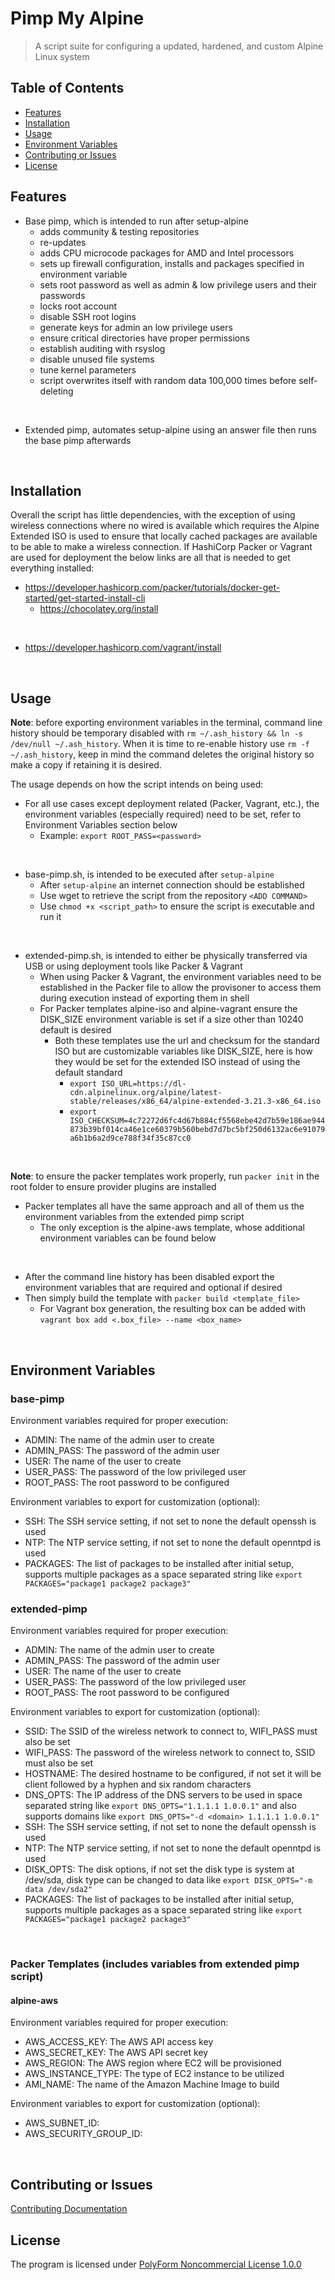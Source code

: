 # Pimp My Alpine

> A script suite for configuring a updated, hardened, and custom Alpine Linux system

## Table of Contents

- [Features](#Features)
- [Installation](#Installation)
- [Usage](#Usage)
- [Environment Variables](#Environment-Variables)
- [Contributing or Issues](#Contributing-or-Issues)
- [License](#License)

## Features

- Base pimp, which is intended to run after setup-alpine
	- adds community & testing repositories
	- re-updates
	- adds CPU microcode packages for AMD and Intel processors
	- sets up firewall configuration, installs and packages specified in environment variable
	- sets root password as well as admin & low privilege users and their passwords
	- locks root account
	- disable SSH root logins
	- generate keys for admin an low privilege users
	- ensure critical directories have proper permissions
	- establish auditing with rsyslog
	- disable unused file systems
	- tune kernel parameters
	- script overwrites itself with random data 100,000 times before self-deleting
<br>

- Extended pimp, automates setup-alpine using an answer file then runs the base pimp afterwards
<br>


## Installation

Overall the script has little dependencies, with the exception of using wireless connections where no wired is available which requires the Alpine Extended ISO is used to ensure that locally cached packages are available to be able to make a wireless connection. If HashiCorp Packer or Vagrant are used for deployment the below links are all that is needed to get everything installed:

- https://developer.hashicorp.com/packer/tutorials/docker-get-started/get-started-install-cli
	- https://chocolatey.org/install
<br>

- https://developer.hashicorp.com/vagrant/install
<br>


## Usage

**Note**: before exporting environment variables in the terminal, command line history should be temporary disabled with `rm ~/.ash_history && ln -s /dev/null ~/.ash_history`. When it is time to re-enable history use `rm -f ~/.ash_history`, keep in mind the command deletes the original history so make a copy if retaining it is desired.

The usage depends on how the script intends on being used:

- For all use cases except deployment related (Packer, Vagrant, etc.), the environment variables (especially required) need to be set, refer to Environment Variables section below
	- Example:  `export ROOT_PASS=<password>`
<br>

- base-pimp.sh, is intended to be executed after `setup-alpine`
	- After `setup-alpine` an internet connection should be established
	- Use wget to retrieve the script from the repository `<ADD COMMAND>`
	- Use `chmod +x <script_path>` to ensure the script is executable and run it
<br>

- extended-pimp.sh, is intended to either be physically transferred via USB or using deployment tools like Packer & Vagrant
	- When using Packer & Vagrant, the environment variables need to be established in the Packer file to allow the provisoner to access them during execution instead of exporting them in shell
	- For Packer templates alpine-iso and alpine-vagrant ensure the DISK_SIZE environment variable is set if a size other than 10240 default is desired
		- Both these templates use the url and checksum for the standard ISO but are customizable variables like DISK_SIZE, here is how they would be set for the extended ISO instead of using the default standard
			- `export ISO_URL=https://dl-cdn.alpinelinux.org/alpine/latest-stable/releases/x86_64/alpine-extended-3.21.3-x86_64.iso`
			- `export ISO_CHECKSUM=4c72272d6fc4d67b884cf5568ebe42d7b59e186ae944873b39bf014ca46e1ce60379b560bebd7d7bc5bf250d6132ac6e91079a6b1b6a2d9ce788f34f35c87cc0`
<br>


**Note**:  to ensure the packer templates work properly, run `packer init` in the root folder to ensure provider plugins are installed

- Packer templates all have the same approach and all of them us the environment variables from the extended pimp script
	- The only exception is the alpine-aws template, whose additional environment variables can be found below
<br>

- After the command line history has been disabled export the environment variables that are required and optional if desired
- Then simply build the template with `packer build <template_file>`
	- For Vagrant box generation, the resulting box can be added with `vagrant box add <.box_file> --name <box_name>`
<br>


## Environment Variables

### base-pimp

Environment variables required for proper execution:

- ADMIN:  The name of the admin user to create
- ADMIN_PASS:  The password of the admin user
- USER:  The name of the user to create
- USER_PASS:  The password of the low privileged user
- ROOT_PASS:  The root password to be configured

Environment variables to export for customization (optional):

- SSH:  The SSH service setting, if not set to none the default openssh is used
- NTP:  The NTP service setting, if not set to none the default openntpd is used
- PACKAGES:  The list of packages to be installed after initial setup,
			 supports multiple packages as a space separated string like
			 `export PACKAGES="package1 package2 package3"`


### extended-pimp

Environment variables required for proper execution:

- ADMIN:  The name of the admin user to create
- ADMIN_PASS:  The password of the admin user
- USER:  The name of the user to create
- USER_PASS:  The password of the low privileged user
- ROOT_PASS:  The root password to be configured

Environment variables to export for customization (optional):

- SSID:  The SSID of the wireless network to connect to, WIFI_PASS must also be set
- WIFI_PASS:  The password of the wireless network to connect to, SSID must also be set
- HOSTNAME:  The desired hostname to be configured, if not set it will be client followed by a hyphen and six random characters
- DNS_OPTS:  The IP address of the DNS servers to be used in space separated string like `export DNS_OPTS="1.1.1.1 1.0.0.1"` and also supports domains like `export DNS_OPTS="-d <domain> 1.1.1.1 1.0.0.1"`
- SSH:  The SSH service setting, if not set to none the default openssh is used
- NTP:  The NTP service setting, if not set to none the default openntpd is used
- DISK_OPTS:  The disk options, if not set the disk type is system at /dev/sda, disk type can be changed to data like `export DISK_OPTS="-m data /dev/sda2"`
- PACKAGES:  The list of packages to be installed after initial setup, supports multiple packages as a space separated string like `export PACKAGES="package1 package2 package3"`
<br>


### Packer Templates (includes variables from extended pimp script)

#### alpine-aws

Environment variables required for proper execution:

- AWS_ACCESS_KEY:  The AWS API access key
- AWS_SECRET_KEY:  The AWS API secret key
- AWS_REGION:  The AWS region where EC2 will be provisioned
- AWS_INSTANCE_TYPE:  The type of EC2 instance to be utilized
- AMI_NAME:  The name of the Amazon Machine Image to build

Environment variables to export for customization (optional):

- AWS_SUBNET_ID:
- AWS_SECURITY_GROUP_ID:
<br>


## Contributing or Issues

[Contributing Documentation](CONTRIBUTING.md)
<br>


## License

The program is licensed under [PolyForm Noncommercial License 1.0.0](LICENSE.md)
<br>
